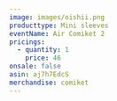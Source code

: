 ```yaml
---
image: images/oishii.png
producttype: Mini sleeves
eventName: Air Comiket 2
pricings:
  - quantity: 1
    price: 46
onsale: false
asin: aj7h7EdcS
merchandise: comiket
---
```

